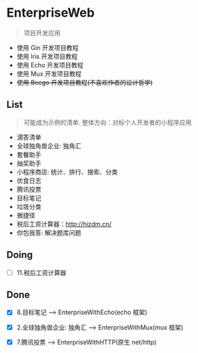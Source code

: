 # EnterpriseWeb
> 项目开发应用

- 使用 Gin 开发项目教程
- 使用 Iris 开发项目教程
- 使用 Echo 开发项目教程
- 使用 Mux 开发项目教程
- ~~使用 Beego 开发项目教程(不喜欢作者的设计哲学)~~

## List

> 可能成为示例的清单. 整体方向：对标个人开发者的小程序应用

- 滴答清单
- 全球独角兽企业: 独角汇
- 套餐助手
- 抽奖助手
- 小程序商店: 统计、排行、搜索、分类
- 优食日志
- 腾讯投票
- 目标笔记
- 垃圾分类
- 微捷径
- 税后工资计算器：http://hizdm.cn/
- 你包我答: 解决题库问题
## Doing
- [ ] 11.税后工资计算器
## Done

- [x] 8.目标笔记 --> EnterpriseWithEcho(echo 框架)
- [x] 2.全球独角兽企业: 独角汇 --> EnterpriseWithMux(mux 框架)
- [x] 7.腾讯投票 --> EnterpriseWithHTTP(原生 net/http)

